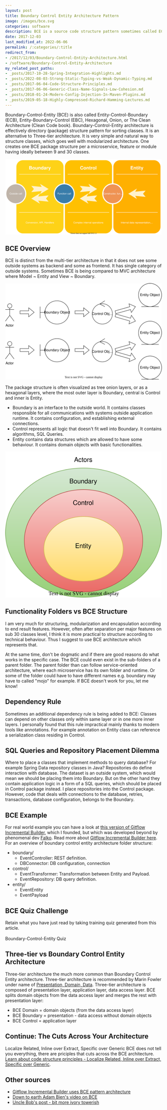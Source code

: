 ```yaml
---
layout: post
title: Boundary Control Entity Architecture Pattern
image: /images/bce.svg
categories: software
description: BCE is a source code structure pattern sometimes called ECB, EBC, Hexagonal, Onion, or Clean architecture.
date: 2017-12-03
last_modified_at: 2022-06-06
permalink: /:categories/:title
redirect_from:
- /2017/12/03/Boundary-Control-Entity-Architecture.html
- /software/Boundary-Control-Entity-Architecture
my_related_post_paths:
- _posts/2017-10-28-Spring-Integration-Highlights.md
- _posts/2022-08-03-Strong-Static-Typing-vs-Weak-Dynamic-Typing.md
- _posts/2017-06-04-Code-Structure-Principles.md
- _posts/2017-06-06-Generic-Class-Name-Signals-Low-Cohesion.md
- _posts/2018-01-24-Modern-Config-Injection-In-Maven-Plugins.md
- _posts/2019-05-18-Highly-Compressed-Richard-Hamming-Lectures.md
---
```




Boundary-Control-Entity (BCE) is also called Entity-Control-Boundary (ECB), Entity-Boundary-Control (EBC), Hexagonal, Onion, or The Clean Architecture (Clean Code book).
Boundary-Control-Entity architecture is effectively directory (package) structure pattern for sorting classes.
It is an alternative to Three-tier architecture. It is very simple and natural way to structure classes, which goes well with modularized architecture. 
One creates one BCE package structure per a microservice, feature or module having ideally between 9 and 30 classes.  

<p><img src="/images/bce.svg" alt="Boundary Control Entity architecture"/></p>

## BCE Overview
BCE is distinct from the multi-tier architecture in that it does not see some outside systems as backend and some as frontend.
It has single category of outside systems. Sometimes BCE is being compared to MVC architecture where Model ~ Entity and View ~ Boundary. 

![actor entity boundary control example](/images/actor-boundary-control-entity.svg)

The package structure is often visualized as tree onion layers, or as a hexagonal layers, where the most outer layer is Boundary, central is Control and inner is Entity.
- Boundary is an interface to the outside world. It contains classes responsible for all communications with systems outside application runtime. It contains configuration, and establishing external connections.
- Control represents all logic that doesn't fit well into Boundary. It contains algorithms, SQL Queries.
- Entity contains data structures which are allowed to have some behaviour. It contains domain objects with basic functionalities.

![Onion of Actors, Boundary, Control, Entity](/images/onion-actors-boundary-control-entity.svg)

## Functionality Folders vs BCE Structure

I am very much for structuring, modularization and encapsulation according to end result features. However, often after separation per major features on sub 30 classes level, I think it is more practical to structure according to technical behaviour. Thus I suggest to use BCE architecture which represents that.

At the same time, don't be dogmatic and if there are good reasons do what works in the specific case. The BCE could even exist in the sub-folders of a parent folder. The parent folder than can follow service-oriented architecture, where each microservice has its own folder and runtime. Or some of the folder could have to have different names e.g. boundary may have to called "mojo" for example. If BCE doesn't work for you, let me know!

## Dependency Rule
Sometimes an additional dependency rule is being added to BCE: Classes can depend on other classes only within same layer or in one more inner layers.
I personally found that this rule impractical mainly thanks to modern tools like annotations.
For example annotation on Entity class can reference a serialization class residing in Control.

## SQL Queries and Repository Placement Dilemma
Where to place a classes that implement methods to query database? For example Spring Data repository classes in Java?
Repositories do define interaction with database. The dataset is an outside system, which would mean we should be placing them into Boundary.
But on the other hand they contain application logic in a form of a SQL queries, which should be placed in Control package instead.
I place repositories into the Control package.
However, code that deals with connections to the database, retries, transactions, database configuration, belongs to the Boundary.


## BCE Example
For real world example you can have a look at [this version of Gitflow Incremental Builder](https://github.com/gitflow-incremental-builder/gitflow-incremental-builder/tree/a5b310bad88da1ee12f887b77ac153ab20a7699e/src/main/java/com/vackosar/gitflowincrementalbuild), which I founded, but which was developed beyond by phenomenal dev [Falko](https://github.com/famod).
Read more about [Gitflow Incremental Builder here](/software/GitFlow-Incremental-Builder).
For an overview of boundary control entity architecture folder structure:

- boundary/
  - EventController: REST definition.
  - DBConnector: DB configuration, connection
- control/
  - EventTransformer: Transformation between Entity and Payload.
  - EventRepository: DB query definition.
- entity/
  - EventEntity
  - EventPayload
  
  
## BCE Quiz Challenge
Retain what you have just read by taking training quiz generated from this article.<br>
<br>
<a class="btn btn-warning" style="text-decoration: none;" href="https://quizrecall.com/study/public-test?store_id=dc985c9e-6812-41d3-a020-33c4a0340c16">Boundary-Control-Entity Quiz</a>


## Three-tier vs Boundary Control Entity Architecture
Three-tier architecture the much more common than Boundary Control Entity architecture.
Three-tier architecture is recommended by Marin Fowler under name of [Presentation, Domain, Data](https://martinfowler.com/bliki/PresentationDomainDataLayering.html).
Three-tier architecture is composed of presentation layer, application layer, data access layer.
BCE splits domain objects from the data access layer and merges the rest with presentation layer:
- BCE Domain = domain objects (from the data access layer)
- BCE Boundary = presentation - data access without domain objects
- BCE Control = application layer


## Continue: The Cuts Across Your Architecture
Localize Related, Inline over Extract, Specific over Generic
BCE does not tell you everything, there are priciples that cuts across the BCE architecture.
[Learn about code structure principles - Localize Related, Inline over Extract, Specific over Generic](/software/Code-Structure-Principles).


## Other sources
- [Gitflow Incremental Builder uses BCE pattern architecture](https://github.com/gitflow-incremental-builder/gitflow-incremental-builder/tree/master/src/main/java/com/vackosar/gitflowincrementalbuild)
- [Down to earth Adam Bien's video on BCE](https://www.youtube.com/watch?v=grJC6RFiB58)
- [Uncle Bob's post - bit more ivory towerish](https://8thlight.com/blog/uncle-bob/2012/08/13/the-clean-architecture.html)
